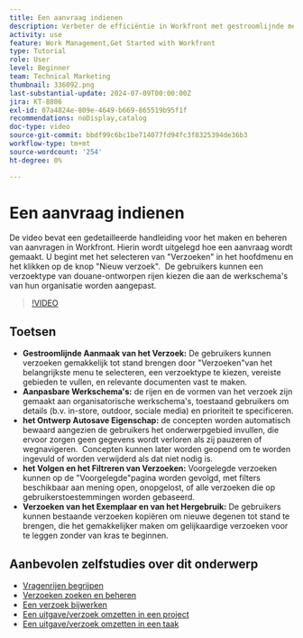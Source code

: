 ```yaml
---
title: Een aanvraag indienen
description: Verbeter de efficiëntie in Workfront met gestroomlijnde methoden voor het maken van aanvragen, aanpasbare workflows, gereedschappen voor automatisch opslaan, bijhouden en filteren van concepten en de mogelijkheid om aanvragen te kopiëren en opnieuw te gebruiken.
activity: use
feature: Work Management,Get Started with Workfront
type: Tutorial
role: User
level: Beginner
team: Technical Marketing
thumbnail: 336092.png
last-substantial-update: 2024-07-09T00:00:00Z
jira: KT-8806
exl-id: 07a4824e-809e-4649-b669-865519b95f1f
recommendations: noDisplay,catalog
doc-type: video
source-git-commit: bbdf99c6bc1be714077fd94fc3f8325394de36b3
workflow-type: tm+mt
source-wordcount: '254'
ht-degree: 0%

---
```


# Een aanvraag indienen

De video bevat een gedetailleerde handleiding voor het maken en beheren van aanvragen in Workfront. Hierin wordt uitgelegd hoe een aanvraag wordt gemaakt. U begint met het selecteren van &quot;Verzoeken&quot; in het hoofdmenu en het klikken op de knop &quot;Nieuw verzoek&quot;. &#x200B; De gebruikers kunnen een verzoektype van douane-ontworpen rijen kiezen die aan de werkschema&#39;s van hun organisatie worden aangepast.

>[!VIDEO](https://video.tv.adobe.com/v/336092/?quality=12&learn=on&enablevpops=1)

## Toetsen

* **Gestroomlijnde Aanmaak van het Verzoek:** De gebruikers kunnen verzoeken gemakkelijk tot stand brengen door &quot;Verzoeken&quot;van het belangrijkste menu te selecteren, een verzoektype te kiezen, vereiste gebieden te vullen, en relevante documenten vast te maken. &#x200B;
* **Aanpasbare Werkschema&#39;s:** de rijen en de vormen van het verzoek zijn gemaakt aan organisatorische werkschema&#39;s, toestaand gebruikers om details (b.v. in-store, outdoor, sociale media) en prioriteit te specificeren.
* **het Ontwerp Autosave Eigenschap:** de concepten worden automatisch bewaard aangezien de gebruikers het onderwerpgebied invullen, die ervoor zorgen geen gegevens wordt verloren als zij pauzeren of wegnavigeren. &#x200B; Concepten kunnen later worden geopend om te worden ingevuld of worden verwijderd als dat niet nodig is. &#x200B;
* **het Volgen en het Filtreren van Verzoeken:** Voorgelegde verzoeken kunnen op de &quot;Voorgelegde&quot;pagina worden gevolgd, met filters beschikbaar aan mening open, onopgelost, of alle verzoeken die op gebruikerstoestemmingen worden gebaseerd. &#x200B;
* **Verzoeken van het Exemplaar en van het Hergebruik:** De gebruikers kunnen bestaande verzoeken kopiëren om nieuwe degenen tot stand te brengen, die het gemakkelijker maken om gelijkaardige verzoeken voor te leggen zonder van kras te beginnen.

## Aanbevolen zelfstudies over dit onderwerp

* [Vragenrijen begrijpen](/help/manage-work/request-queues/understand-request-queues.md)
* [Verzoeken zoeken en beheren](/help/manage-work/issues-requests/find-requests.md)
* [Een verzoek bijwerken](/help/manage-work/issues-requests/update-a-request.md)
* [Een uitgave/verzoek omzetten in een project](/help/manage-work/issues-requests/create-a-project-from-a-request.md)
* [Een uitgave/verzoek omzetten in een taak](/help/manage-work/issues-requests/convert-issues-to-other-work-items.md)
